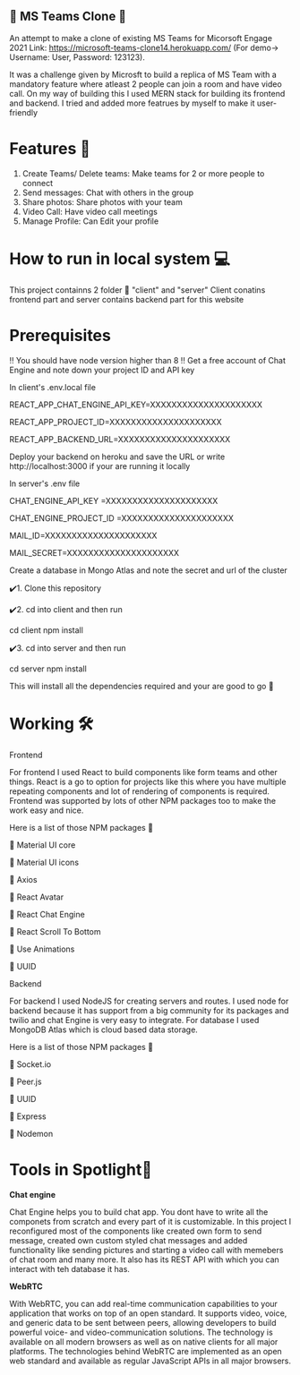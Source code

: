 ## 🔰 MS Teams Clone 🔰
An attempt to make a clone of existing MS Teams for Micorsoft Engage 2021 Link: https://microsoft-teams-clone14.herokuapp.com/ (For demo-> Username: User, Password: 123123).

It was a challenge given by Microsft to build a replica of MS Team with a mandatory feature where atleast 2 people can join a room and have video call. On my way of building this I used MERN stack for building its frontend and backend. I tried and added more featrues by myself to make it user-friendly

# Features 🔰
1) Create Teams/ Delete teams: Make teams for 2 or more people to connect
2) Send messages: Chat with others in the group
3) Share photos: Share photos with your team
4) Video Call: Have video call meetings
5) Manage Profile: Can Edit your profile 

# How to run in local system 💻
This project containns 2 folder 📁 "client" and "server"
Client conatins frontend part and server contains backend part for this website

# Prerequisites
‼️ You should have node version higher than 8
‼️ Get a free account of Chat Engine and note down your project ID and API key

In client's .env.local file

REACT_APP_CHAT_ENGINE_API_KEY=XXXXXXXXXXXXXXXXXXXXX

REACT_APP_PROJECT_ID=XXXXXXXXXXXXXXXXXXXXX

REACT_APP_BACKEND_URL=XXXXXXXXXXXXXXXXXXXXX

Deploy your backend on heroku and save the URL or write http://localhost:3000 if your are running it locally


In server's .env file

CHAT_ENGINE_API_KEY =XXXXXXXXXXXXXXXXXXXXX

CHAT_ENGINE_PROJECT_ID =XXXXXXXXXXXXXXXXXXXXX

MAIL_ID=XXXXXXXXXXXXXXXXXXXXX

MAIL_SECRET=XXXXXXXXXXXXXXXXXXXXX

Create a database in Mongo Atlas and note the secret and url of the cluster



✔️1. Clone this repository

 
✔️2. cd into client and then run
 
 cd client
 npm install
 
✔️3. cd into server and then run

 cd server
 npm install
 
This will install all the dependencies required and your are good to go 💯

# Working 🛠
Frontend

For frontend I used React to build components like form teams and other things. React is a go to option for projects like this where you have multiple repeating components and lot of rendering of components is required. Frontend was supported by lots of other NPM packages too to make the work easy and nice.


Here is a list of those NPM packages 📝

📍 Material UI core

📍 Material UI icons

📍 Axios

📍 React Avatar

📍 React Chat Engine

📍 React Scroll To Bottom

📍 Use Animations

📍 UUID

Backend

For backend I used NodeJS for creating servers and routes. I used node for backend because it has support from a big community for its packages and twilio and chat Engine is very easy to integrate. For database I used MongoDB Atlas which is cloud based data storage.


Here is a list of those NPM packages 📝

📍 Socket.io

📍 Peer.js

📍 UUID

📍 Express

📍 Nodemon

# Tools in Spotlight🔆
**Chat engine**

Chat Engine helps you to build chat app. You dont have to write all the componets from scratch and every part of it is customizable. In this project I reconfigured most of the components like created own form to send message, created own custom styled chat messages and added functionality like sending pictures and starting a video call with memebers of chat room and many more. It also has its REST API with which you can interact with teh database it has.


**WebRTC**

With WebRTC, you can add real-time communication capabilities to your application that works on top of an open standard. It supports video, voice, and generic data to be sent between peers, allowing developers to build powerful voice- and video-communication solutions. The technology is available on all modern browsers as well as on native clients for all major platforms. The technologies behind WebRTC are implemented as an open web standard and available as regular JavaScript APIs in all major browsers.

